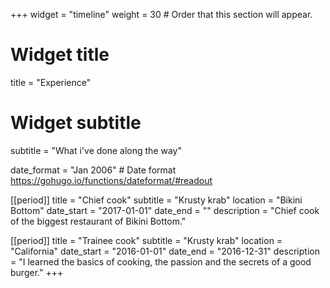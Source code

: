 +++
widget = "timeline"
weight = 30  # Order that this section will appear.

# Widget title
title = "Experience"
# Widget subtitle
subtitle = "What i've done along the way"

date_format = "Jan 2006" # Date format https://gohugo.io/functions/dateformat/#readout

[[period]]
  title = "Chief cook"
  subtitle = "Krusty krab"
  location = "Bikini Bottom"
  date_start = "2017-01-01"
  date_end = ""
  description = "Chief cook of the biggest restaurant of Bikini Bottom."

[[period]]
  title = "Trainee cook"
  subtitle = "Krusty krab"
  location = "California"
  date_start = "2016-01-01"
  date_end = "2016-12-31"
  description = "I learned the basics of cooking, the passion and the secrets of a good burger."
+++

